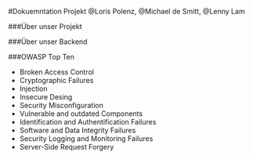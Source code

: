 #Dokuemntation Projekt @Loris Polenz, @Michael de Smitt, @Lenny Lam


###Über unser Projekt


###Über unser Backend


###OWASP Top Ten
- Broken Access Control
- Cryptographic Failures
- Injection
- Insecure Desing
- Security Misconfiguration
- Vulnerable and outdated Components
- Identification and Authentification Failures
- Software and Data Integrity Failures
- Security Logging and Monitoring Failures
- Server-Side Request Forgery